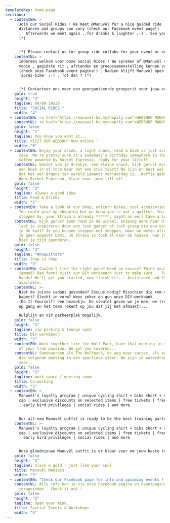 ```yaml
---
templateKey: home-page
sections:
  - contentEN: >
      Join our Social Rides ! We meet @Manuvèl for a nice guided ride ,
      distances and groups can vary (check our Facebook event page!)
      .  Afterwards we meet again ..for drinks & laughter ;-) . See you soon ?
      (*)


      (*) Please contact us for group ride collabs for your event or organisation ! 
    contentNL: >
      Iedereen welkom voor onze Social Rides ! We spreken af @Manuvèl voor een
      mooie , gegidste rit , afstanden en groepssamenstelling kunnen variëren
      (check onze Facebook event pagina!) . Nadien blijft Manuvèl open voor een
      'après-bike' ;-) . Tot dan ? (*)


      (*) Contacteer ons voor een georganiseerde groepsrit voor jouw event of organisatie !
    gold: true
    height: "3"
    tagline: 09/09 18u30
    title: "SOCIAL RIDES "
    width: "4"
  - contentEN: <a href="https://manuvel-be.myshopify.com">WEBSHOP MANUVÈL</a>
    contentNL: <a href="https://manuvel-be.myshopify.com">WEBSHOP MANUVÈL</a>
    gold: false
    height: "1"
    tagline: You know you want it...
    title: VISIT OUR WEBSHOP Now online !
    width: "6"
  - contentEN: Enjoy your drink, a light snack, read a book or just score a piece of
      cake. We're pretty sure it's somebody's birthday somewhere in the world.
      Coffee powered by Rocket Espresso, ready for your liftoff.
    contentNL: Geniet van je drankje, een kleine snack, kijk gerust even op je gemak
      een boek in of toch maar dat ene stuk taart? We zijn er best wel zeker van
      dat het wel érgens ter wereld iemands verjaardag is...Koffie gebrouwen
      door Rocket Espresso, klaar voor jouw lift-off.
    gold: false
    height: "3"
    tagline: always a good idea
    title: Food & Drinks
    width: "5"
  - contentEN: Take a look at our shop, unicorn bikes, cool accessories & gadgets.
      You could give up shopping but we know you're not a quitter. You already
      stopped by, your Strava's already ******, might as well take a look!
    contentNL: Kijk gerust even rond in de winkel, knipoog eens naar die ene fiets,
      laat je inspireren door een leuk gadget of toch graag die ene extra trui
      in de kast? Je zou kunnen stoppen met shoppen, maar we weten allebei dat
      je geen opgever bent. Je Strava is toch al naar de haaien, kan je evengoed
      hier je tijd spenderen.
    gold: false
    height: "3"
    tagline: "#noquitters"
    title: Shop in shop
    width: "5"
  - contentEN: Couldn't find the right pace? Need an excuse? Think your wheel is
      jammed? Bad form? Visit our DIY workbench just to make sure  . Two left
      hands? We'll get you started, now finish it!... Assistance and VIP parking
      available.
    contentNL: >-
      Niet de juiste cadans gevonden? Excuus nodig? Misschien die rem die
      hapert? Slecht in vorm? Wees zeker en gun onze DIY-werkbank
      (Do-It-Yourself) een bezoekje. De sleutel geven we je mee, we trekken je
      op gang en het team rekent op jou dat jij het afmaakt!...

      Hulplijn en VIP parkeerplek mogelijk.
    gold: false
    height: "3"
    tagline: vip parking & lounge spot
    title: DIY workbench
    width: "5"
  - contentEN: Work together like the Wolf Pack, have that meeting in the atmosphere
      of your true passion. We got you covered...
    contentNL: Samenwerken als The Wolfpack, de weg naar succes, als een team naar
      die volgende meeting in een sportieve sfeer. We zijn je waterdragers. Of
      meer..
    gold: false
    height: "3"
    tagline: work space / meeting room
    title: Co-working
    width: "3"
  - contentEN: >
      Manuvèl's loyalty program | unique cycling shirt + bibs short + socks +
      cap | exclusive discounts on selected items | free tickets | free gadgets
      | early bird privileges | social rides | and more


      Our all-new Manuvèl outfit is ready to be the best training partner you ever had !! Check our webshop for all details , prices & possibilities
    contentNL: >-
      Manuvèl's loyalty program | unique cycling shirt + bibs short + socks +
      cap | exclusive discounts on selected items | free tickets | free gadgets
      | early bird privileges | social rides | and more


      Onze gloednieuwe Manuvèl outfit is er klaar voor om jouw beste trainingspartner ooit te worden !! Check onze webshop voor alle details,prijzen en mogelijkheden
    gold: false
    height: "4"
    tagline: black & gold - just like your soul
    title: Manuvèl Maniacs
    width: "3"
  - contentEN: "Check our Facebook page for info and upcoming events ! "
    contentNL: Alle info kan je via onze Facebook pagina en eventpagina's
      terugvinden . Check it out !
    gold: false
    height: "2"
    tagline: Open your mind.
    title: Special Events & Workshops
    width: "5"
---
```

